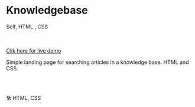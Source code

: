 
<h1>Knowledgebase</h1>

<p>Self, HTML , CSS</p>

<br>
<br>
<a href="https://knb.netlify.app/" target="_blank">Clik here for live demo</a>

Simple landing page for searching articles in a knowledge base. HTML and CSS.

<br>
<br>

🛠 HTML, CSS

